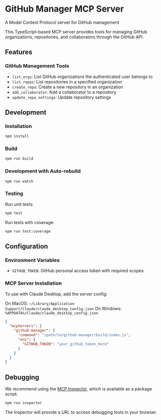 # GitHub Manager MCP Server

A Model Context Protocol server for GitHub management

This TypeScript-based MCP server provides tools for managing GitHub organizations, repositories, and collaborators through the GitHub API.

## Features

### GitHub Management Tools
- `list_orgs`: List GitHub organizations the authenticated user belongs to
- `list_repos`: List repositories in a specified organization
- `create_repo`: Create a new repository in an organization
- `add_collaborator`: Add a collaborator to a repository
- `update_repo_settings`: Update repository settings

## Development

### Installation
```bash
npm install
```

### Build
```bash
npm run build
```

### Development with Auto-rebuild
```bash
npm run watch
```

### Testing
Run unit tests:
```bash
npm test
```

Run tests with coverage:
```bash
npm run test:coverage
```

## Configuration

### Environment Variables
- `GITHUB_TOKEN`: GitHub personal access token with required scopes

### MCP Server Installation
To use with Claude Desktop, add the server config:

On MacOS: `~/Library/Application Support/Claude/claude_desktop_config.json`
On Windows: `%APPDATA%/Claude/claude_desktop_config.json`

```json
{
  "mcpServers": {
    "github-manager": {
      "command": "/path/to/github-manager/build/index.js",
      "env": {
        "GITHUB_TOKEN": "your_github_token_here"
      }
    }
  }
}
```

## Debugging

We recommend using the [MCP Inspector](https://github.com/modelcontextprotocol/inspector), which is available as a package script:

```bash
npm run inspector
```

The Inspector will provide a URL to access debugging tools in your browser.
